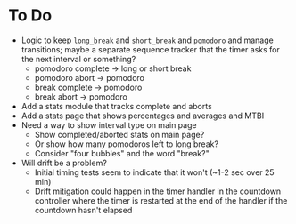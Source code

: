 # To Do

* Logic to keep `long_break` and `short_break` and `pomodoro` and manage
  transitions; maybe a separate sequence tracker that the timer asks for the
  next interval or something?
    * pomodoro complete -> long or short break
    * pomodoro abort -> pomodoro
    * break complete -> pomodoro
    * break abort -> pomodoro
* Add a stats module that tracks complete and aborts
* Add a stats page that shows percentages and averages and MTBI
* Need a way to show interval type on main page
    * Show completed/aborted stats on main page?
    * Or show how many pomodoros left to long break?
    * Consider "four bubbles" and the word "break?"
* Will drift be a problem?
    * Initial timing tests seem to indicate that it won't (~1-2 sec over 25 min)
    * Drift mitigation could happen in the timer handler in the countdown
      controller where the timer is restarted at the end of the handler if
      the countdown hasn't elapsed
